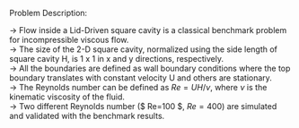 Problem Description:

-> Flow inside a Lid-Driven square cavity is a classical benchmark problem for incompressible viscous flow.  
-> The size of the 2-D square cavity, normalized using the side length of square cavity H, is 1 x 1 in x and y directions, respectively.  
-> All the boundaries are defined as wall boundary conditions where the top boundary translates with constant velocity U and others are stationary.  
-> The Reynolds number can be defined as $Re = U H / \nu$, where $\nu$ is the kinematic viscosity of the fluid.  
-> Two different Reynolds number ($ Re=100 $, $Re=400$) are simulated and validated with the benchmark results.
